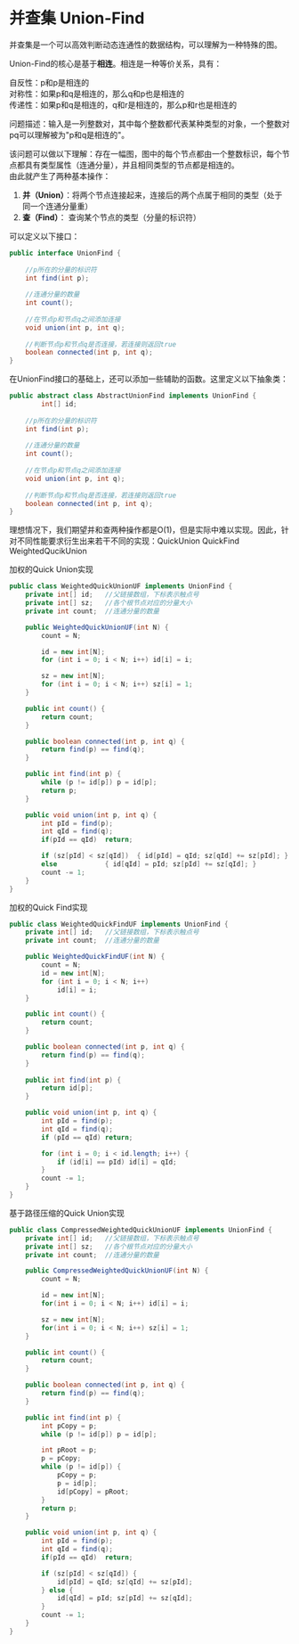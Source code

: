 # 并查集 Union-Find

并查集是一个可以高效判断动态连通性的数据结构，可以理解为一种特殊的图。

Union-Find的核心是基于**相连**。相连是一种等价关系，具有：

自反性：p和p是相连的  
对称性：如果p和q是相连的，那么q和p也是相连的  
传递性：如果p和q是相连的，q和r是相连的，那么p和r也是相连的  

问题描述：输入是一列整数对，其中每个整数都代表某种类型的对象，一个整数对pq可以理解被为"p和q是相连的"。

该问题可以做以下理解：存在一幅图，图中的每个节点都由一个整数标识，每个节点都具有类型属性（连通分量），并且相同类型的节点都是相连的。  
由此就产生了两种基本操作：  
1) **并（Union）**：将两个节点连接起来，连接后的两个点属于相同的类型（处于同一个连通分量重）  
2) **查（Find）**： 查询某个节点的类型（分量的标识符）  

可以定义以下接口：

```java
public interface UnionFind {
	
	//p所在的分量的标识符
	int find(int p);
	
	//连通分量的数量
	int count();
	
	//在节点p和节点q之间添加连接
	void union(int p, int q);
	
	//判断节点p和节点q是否连接，若连接则返回true
	boolean connected(int p, int q);
}
```

在UnionFind接口的基础上，还可以添加一些辅助的函数。这里定义以下抽象类：

```java
public abstract class AbstractUnionFind implements UnionFind {
        int[] id;
	
	//p所在的分量的标识符
	int find(int p);
	
	//连通分量的数量
	int count();
	
	//在节点p和节点q之间添加连接
	void union(int p, int q);
	
	//判断节点p和节点q是否连接，若连接则返回true
	boolean connected(int p, int q);
}

```

理想情况下，我们期望并和查两种操作都是O(1)，但是实际中难以实现。因此，针对不同性能要求衍生出来若干不同的实现：QuickUnion QuickFind WeightedQucikUnion


加权的Quick Union实现
```java
public class WeightedQuickUnionUF implements UnionFind {
	private int[] id;	//父链接数组，下标表示触点号
	private int[] sz;	//各个根节点对应的分量大小
	private int count;	//连通分量的数量

	public WeightedQuickUnionUF(int N) {
		count = N;

		id = new int[N];
		for (int i = 0; i < N; i++) id[i] = i;

		sz = new int[N];
		for (int i = 0; i < N; i++) sz[i] = 1;
	}

	public int count() {
		return count;
	}

	public boolean connected(int p, int q) {
		return find(p) == find(q);
	}

	public int find(int p) {		
		while (p != id[p]) p = id[p];
		return p;
	}

	public void union(int p, int q) {
		int pId = find(p);
		int qId = find(q);
		if(pId == qId)	return;

		if (sz[pId] < sz[qId])	{ id[pId] = qId; sz[qId] += sz[pId]; }  
		else			{ id[qId] = pId; sz[pId] += sz[qId]; }
		count -= 1;
	}	
}

```


加权的Quick Find实现
```java
public class WeightedQuickFindUF implements UnionFind {
	private int[] id;	//父链接数组，下标表示触点号
	private int count;	//连通分量的数量

	public WeightedQuickFindUF(int N) {
		count = N;
		id = new int[N];
		for (int i = 0; i < N; i++)
			id[i] = i;
	}

	public int count() {
		return count;
	}

	public boolean connected(int p, int q) {
		return find(p) == find(q);
	}
	
	public int find(int p) {
		return id[p];
	}

	public void union(int p, int q) {
		int pId = find(p);
		int qId = find(q);
		if (pId == qId) return;

		for (int i = 0; i < id.length; i++) {
			if (id[i] == pId) id[i] = qId;
		}
		count -= 1;
	}
}
```

基于路径压缩的Quick Union实现
```java
public class CompressedWeightedQuickUnionUF implements UnionFind {
	private int[] id;	//父链接数组，下标表示触点号
	private int[] sz;	//各个根节点对应的分量大小
	private int count;	//连通分量的数量

	public CompressedWeightedQuickUnionUF(int N) {
		count = N;

		id = new int[N];
		for(int i = 0; i < N; i++) id[i] = i;

		sz = new int[N];
		for(int i = 0; i < N; i++) sz[i] = 1;
	}

	public int count() {
		return count;
	}

	public boolean connected(int p, int q) {
		return find(p) == find(q);
	}

	public int find(int p) {
		int pCopy = p;
		while (p != id[p]) p = id[p];

		int pRoot = p;
		p = pCopy;
		while (p != id[p]) {
			pCopy = p;
			p = id[p];
			id[pCopy] = pRoot;
		}
		return p;
	}

	public void union(int p, int q) {
		int pId = find(p);
		int qId = find(q);
		if(pId == qId)	return;

		if (sz[pId] < sz[qId]) { 
			id[pId] = qId; sz[qId] += sz[pId]; 
		} else {
			id[qId] = pId; sz[pId] += sz[qId]; 
		}
		count -= 1;
	}
}
```

